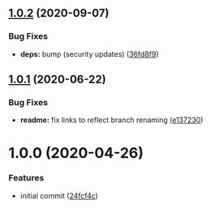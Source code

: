 ## [1.0.2](https://github.com/TimoBechtel/easycontext/compare/v1.0.1...v1.0.2) (2020-09-07)


### Bug Fixes

* **deps:** bump (security updates) ([36fd8f9](https://github.com/TimoBechtel/easycontext/commit/36fd8f91fa50531352e8c92422fdc3b6e50f10b0))

## [1.0.1](https://github.com/TimoBechtel/easycontext/compare/v1.0.0...v1.0.1) (2020-06-22)


### Bug Fixes

* **readme:** fix links to reflect branch renaming ([e137230](https://github.com/TimoBechtel/easycontext/commit/e13723061f3cf340d6a8ec49ad99590657f31ed9))

# 1.0.0 (2020-04-26)


### Features

* initial commit ([24fcf4c](https://github.com/TimoBechtel/easycontext/commit/24fcf4cd9d9f306f01ace60c09a1154293cd1843))
